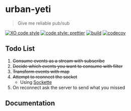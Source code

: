 # urban-yeti

> Give me reliable pub/sub

[![XO code style](https://img.shields.io/badge/code_style-XO-5ed9c7.svg)](https://github.com/xojs/xo)
[![code style: prettier](https://img.shields.io/badge/code_style-prettier-ff69b4.svg?style=flat-square)](https://github.com/prettier/prettier)
[![build](https://img.shields.io/travis/fwilkerson/urban-yeti.svg)](https://travis-ci.org/fwilkerson/urban-yeti)
[![codecov](https://codecov.io/gh/fwilkerson/urban-yeti/branch/master/graph/badge.svg)](https://codecov.io/gh/fwilkerson/urban-yeti)

## Todo List

1. ~~Consume events as a stream with subscribe~~
2. ~~Decide which events you want to consume with filter~~
3. ~~Transform events with map~~
4. ~~Attempt to reonnect the socket~~
   * Using [Sockette](https://github.com/lukeed/sockette)
5. On reconnect ask the server to send what you missed

## Documentation
